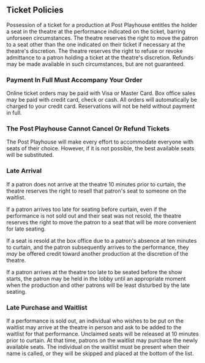 ## Ticket Policies

Possession of a ticket for a production at Post Playhouse entitles the holder a seat in the theatre at the performance indicated on the ticket, barring unforseen circumstances. The theatre reserves the right to move the patron to a seat other than the one indicated on their ticket if necessary at the theatre's discretion. The theatre reserves the right to refuse or revoke admittance to a patron holding a ticket at the theatre's discretion. Refunds may be made available in such circumstances, but are not guaranteed.

### Payment In Full Must Accompany Your Order

Online ticket orders may be paid with Visa or Master Card. Box office sales may be paid with credit card, check or cash. All orders will automatically be charged to your credit card. Reservations will not be held without payment in full.

### The Post Playhouse Cannot Cancel Or Refund Tickets

The Post Playhouse will make every effort to accommodate everyone with seats of their choice. However, if it is not possible, the best available seats will be substituted.

### Late Arrival

If a patron does not arrive at the theatre 10 minutes prior to curtain, the theatre reserves the right to resell that patron's seat to someone on the waitlist.

If a patron arrives too late for seating before curtain, even if the performance is not sold out and their seat was not resold, the theatre reserves the right to move the patron to a seat that will be more convenient for late seating.

If a seat is resold at the box office due to a patron's absence at ten minutes to curtain, and the patron subsequently arrives to the performance, they _may_ be offered credit toward another production at the discretion of the theatre.

If a patron arrives at the theatre too late to be seated before the show starts, the patron may be held in the lobby until an appropriate moment when the production and other patrons will be least disturbed by the late seating.

### Late Purchase and Waitlist

If a performance is sold out, an individual who wishes to be put on the waitlist may arrive at the theatre in person and ask to be added to the waitlist for that performance. Unclaimed seats will be released at 10 minutes prior to curtain. At that time, patrons on the waitlist may purchase the newly available seats. The individual on the waitlist must be present when their name is called, or they will be skipped and placed at the bottom of the list.
